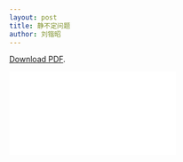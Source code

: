 ```yaml
---
layout: post
title: 静不定问题
author: 刘锴昭
---
```

<p><a href="/assets/pdfs/2021-6-30-刘锴昭-静不定问题-第二版">Download PDF</a>.</p>

<object data="/assets/pdfs/2021-6-30-刘锴昭-静不定问题-第二版" type="application/pdf" width="750px" height="750px">
    <embed src="/assets/pdfs/2021-6-30-刘锴昭-静不定问题-第二版" type="application/pdf">
</object>
